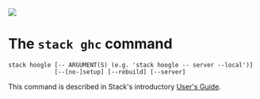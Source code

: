 <div class="hidden-warning"><a href="https://docs.haskellstack.org/"><img src="https://cdn.jsdelivr.net/gh/commercialhaskell/stack/doc/img/hidden-warning.svg"></a></div>

# The `stack ghc` command

~~~text
stack hoogle [-- ARGUMENT(S) (e.g. 'stack hoogle -- server --local')]
             [--[no-]setup] [--rebuild] [--server]
~~~

This command is described in Stack's introductory [User's Guide](GUIDE.md).
